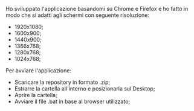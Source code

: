 Ho sviluppato l'applicazione basandomi su Chrome e Firefox e ho fatto in modo che si adatti agli schermi con seguente risoluzione:

 - 1920x1080;
 - 1600x900;
 - 1440x900;
 - 1366x768;
 - 1280x768;
 - 1024x768;
 

Per avviare l'applicazione:

- Scaricare la repository in formato .zip;
- Estrarre la cartella all'interno e posizionarla sul Desktop;
- Aprire la cartella;
- Avviare il file .bat in base al browser utilizzato;
